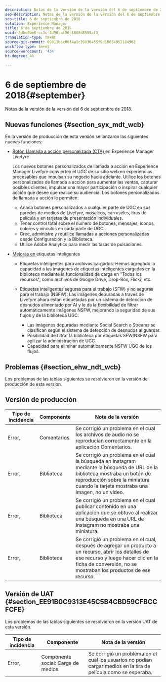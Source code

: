 ```yaml
---
description: Notas de la versión de la versión del 6 de septiembre de 2018.
seo-description: Notas de la versión de la versión del 6 de septiembre de 2018.
seo-title: 6 de septiembre de 2018
solution: Experience Manager
title: 6 de septiembre de 2018
uuid: 8dbe8be0-cc3c-4d96-af56-1808d8555af3
translation-type: tm+mt
source-git-commit: 09011bac06f4a1c39836455f9d16654952184962
workflow-type: tm+mt
source-wordcount: '434'
ht-degree: 4%

---
```



# 6 de septiembre de 2018{#september}

Notas de la versión de la versión del 6 de septiembre de 2018.

## Nuevas funciones {#section_syx_mdt_wcb}

En la versión de producción de esta versión se lanzaron las siguientes nuevas funciones:

* [Botón Llamada a acción personalizada (CTA) ](/help/using/c-features-livefyre/c-call-to-action-button.md#topic_EBE23A0F827645E0A0C619DCF3872EE5) en Experience Manager Livefyre

   Los nuevos botones personalizados de llamada a acción en Experience Manager Livefyre convierten el UGC de su sitio web en experiencias procesables que impulsan su negocio hacia adelante. Utilice los botones personalizados de llamada a acción para aumentar las ventas, capturar posibles clientes, impulsar una mayor participación o inspirar cualquier acción que desee que realice su audiencia. Los botones personalizados de llamada a acción le permiten:

   * Añada botones personalizados a cualquier parte de UGC en sus paredes de medios de Livefyre, mosaicos, carruseles, tiras de película y en tarjetas de presentación individuales.
   * Tener control total sobre el número de botones, mensajes, iconos, colores y vínculos en cada parte de UGC.
   * Cree, administre y reutilice llamadas a acciones personalizadas desde Configuración y la Biblioteca.
   * Utilice Adobe Analytics para medir las tasas de pulsaciones.

* [Mejoras en ](/help/using/c-features-livefyre/c-smart-tags/c-smart-tags.md#c_smart_tags) etiquetas inteligentes

   * Etiquetas inteligentes para archivos cargados: Hemos agregado la capacidad a las imágenes de etiquetas inteligentes cargadas en la biblioteca mediante la funcionalidad de carga en &quot;Todos los recursos&quot;, como archivos de Google Drive, Drop-Box, Flickr, etc.
   * Etiquetas inteligentes seguras para el trabajo (SFW) y no seguras para el trabajo (NSFW): Las imágenes depuradas a través de Livefyre ahora están etiquetadas por un sistema de detección de desnudos alimentado por AI y le da la flexibilidad de filtrar automáticamente imágenes NSFW, mejorando la seguridad de sus flujos y de la biblioteca UGC.

      * Las imágenes depuradas mediante Social Search o Streams se clasifican según el sistema de detección de desnudos al guardar.
      * Posibilidad de filtrar la biblioteca por etiquetas SFW/NSFW para agilizar la administración de UGC.
      * Capacidad para eliminar automáticamente NSFW UGC de los flujos.

## Problemas {#section_ehw_ndt_wcb}

Los problemas de las tablas siguientes se resolvieron en la versión de producción de esta versión.

## Versión de producción

| **Tipo de incidencia** | **Componente** | **Nota de la versión** |
|---|---|---|
| Error, | Comentarios | Se corrigió un problema en el cual los archivos de audio no se reproducían correctamente en la aplicación Comentarios. |
| Error, | Biblioteca | Se corrigió un problema en el cual la búsqueda en Instagram mediante la búsqueda de URL de la biblioteca mostraba un botón de reproducción sobre la miniatura cuando la tarjeta mostraba una imagen, no un vídeo. |
| Error, | Biblioteca | Se corrigió un problema en el cual publicar contenido en una aplicación que se obtuvo al realizar una búsqueda en una URL de Instagram no mostraba una miniatura. |
| Error, | Biblioteca | Se corrigió un problema en el cual, después de agregar un producto a un recurso, abrir los detalles de ese recurso y luego hacer clic en la ficha de conversión, no se mostraban los productos de ese recurso. |

## Versión de UAT {#section_EE91B0C9313E45C5B4CBD59CFBCCFCFE}

Los problemas de las tablas siguientes se resolvieron en la versión UAT de esta versión.

| **Tipo de incidencia** | **Componente** | **Nota de la versión** |
|---|---|---|
| Error, | Componente social: Carga de medios | Se corrigió un problema en el cual los usuarios no podían cargar medios en la tira de película como se esperaba. |

